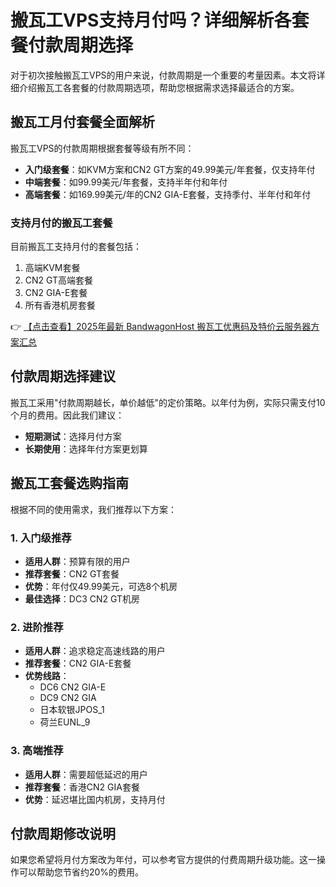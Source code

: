 # 搬瓦工VPS支持月付吗？详细解析各套餐付款周期选择

对于初次接触搬瓦工VPS的用户来说，付款周期是一个重要的考量因素。本文将详细介绍搬瓦工各套餐的付款周期选项，帮助您根据需求选择最适合的方案。

## 搬瓦工月付套餐全面解析

搬瓦工VPS的付款周期根据套餐等级有所不同：

- **入门级套餐**：如KVM方案和CN2 GT方案的49.99美元/年套餐，仅支持年付
- **中端套餐**：如99.99美元/年套餐，支持半年付和年付
- **高端套餐**：如169.99美元/年的CN2 GIA-E套餐，支持季付、半年付和年付

### 支持月付的搬瓦工套餐

目前搬瓦工支持月付的套餐包括：

1. 高端KVM套餐
2. CN2 GT高端套餐
3. CN2 GIA-E套餐
4. 所有香港机房套餐

👉 [【点击查看】2025年最新 BandwagonHost 搬瓦工优惠码及特价云服务器方案汇总](https://bit.ly/banwagon)

## 付款周期选择建议

搬瓦工采用"付款周期越长，单价越低"的定价策略。以年付为例，实际只需支付10个月的费用。因此我们建议：

- **短期测试**：选择月付方案
- **长期使用**：选择年付方案更划算

## 搬瓦工套餐选购指南

根据不同的使用需求，我们推荐以下方案：

### 1. 入门级推荐
- **适用人群**：预算有限的用户
- **推荐套餐**：CN2 GT套餐
- **优势**：年付仅49.99美元，可选8个机房
- **最佳选择**：DC3 CN2 GT机房

### 2. 进阶推荐
- **适用人群**：追求稳定高速线路的用户
- **推荐套餐**：CN2 GIA-E套餐
- **优势线路**：
  - DC6 CN2 GIA-E
  - DC9 CN2 GIA
  - 日本软银JPOS_1
  - 荷兰EUNL_9

### 3. 高端推荐
- **适用人群**：需要超低延迟的用户
- **推荐套餐**：香港CN2 GIA套餐
- **优势**：延迟堪比国内机房，支持月付

## 付款周期修改说明

如果您希望将月付方案改为年付，可以参考官方提供的付费周期升级功能。这一操作可以帮助您节省约20%的费用。